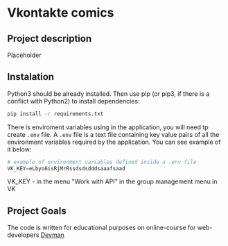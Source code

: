 # Vkontakte comics

## Project description

Placeholder


## Instalation

Python3 should be already installed. Then use pip (or pip3, if there is a conflict with Python2) to install dependencies:

```bash
pip install -r requirements.txt
```

There is enviroment variables using in the application, you will need tp create ```.env``` file. A ```.env``` file is a text file containing key value pairs of all the environment variables required by the application. You can see example of it below:

```python
# example of environment variables defined inside a .env file
VK_KEY=eLbyo6isRjMrRssdsdsdddsaaafsaad
```

VK_KEY - in the menu "Work with API" in the group management menu in VK

## Project Goals

The code is written for educational purposes on online-course for web-developers [Devman](https://dvmn.org)
